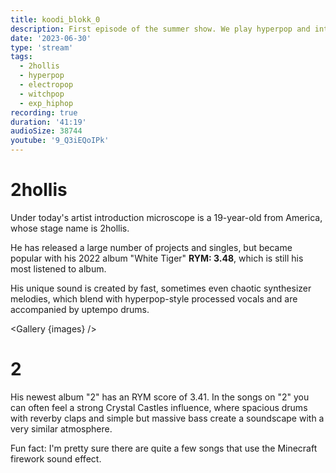 ```yaml
---
title: koodi_blokk_0
description: First episode of the summer show. We play hyperpop and introduce the artist 2hollis.
date: '2023-06-30'
type: 'stream'
tags:
  - 2hollis
  - hyperpop
  - electropop
  - witchpop
  - exp_hiphop
recording: true
duration: '41:19'
audioSize: 38744
youtube: '9_Q3iEQoIPk'
---
```


<script>
   import img1 from '$lib/assets/2023-06-30_1.jpg?as=run';
   import img2 from '$lib/assets/2023-06-30_2.jpg?as=run';
   import Gallery from '$lib/components/Gallery.svelte';

   const images = [{
       src: img1,
       alt: 'Blurry, low quality picture of artist 2hollis. Photo taken with flash on a dark background. He is wearing a black leather jacket.',
       link: {
           href: "https://open.spotify.com/artist/72NhFAGG5Pt91VbheJeEPG",
           text: '2hollis Spotify'
       }
   }]

   const images2 = [{
       src: img2,
       alt: '2hollis album "2" artwork. On a white background there is a red plus sign in the center.',
       link: {
           href: 'https://genius.com/albums/2hollis/2',
           text: 'Genius'
       }
   }]
</script>

# 2hollis

Under today's artist introduction microscope is a 19-year-old from America, whose stage name is 2hollis.

He has released a large number of projects and singles, but became popular with his 2022 album "White Tiger" **RYM: 3.48**, which is still his most listened to album.

His unique sound is created by fast, sometimes even chaotic synthesizer melodies, which blend with hyperpop-style processed vocals and are accompanied by uptempo drums.

<Gallery {images} />

# 2

His newest album "2" has an RYM score of 3.41. In the songs on "2" you can often feel a strong Crystal Castles influence, where spacious drums with reverby claps and simple but massive bass create a soundscape with a very similar atmosphere.

Fun fact: I'm pretty sure there are quite a few songs that use the Minecraft firework sound effect.

<Gallery images={images2} />
